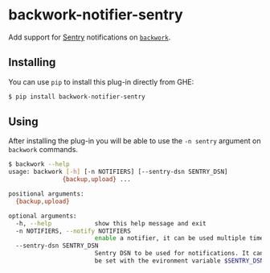 # backwork-notifier-sentry
Add support for [Sentry](https://sentry.io) notifications on [`backwork`](https://github.com/IBM/backwork).

## Installing
You can use `pip` to install this plug-in directly from GHE:
```sh
$ pip install backwork-notifier-sentry
```

## Using
After installing the plug-in you will be able to use the `-n sentry`
argument on `backwork` commands.

```sh
$ backwork --help
usage: backwork [-h] [-n NOTIFIERS] [--sentry-dsn SENTRY_DSN]
               {backup,upload} ...

positional arguments:
  {backup,upload}

optional arguments:
  -h, --help            show this help message and exit
  -n NOTIFIERS, --notify NOTIFIERS
                        enable a notifier, it can be used multiple times
  --sentry-dsn SENTRY_DSN
                        Sentry DSN to be used for notifications. It can also
                        be set with the evironment variable $SENTRY_DSN.
```
